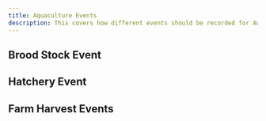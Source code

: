```yaml
---
title: Aquaculture Events
description: This covers how different events should be recorded for Aqua Culture scenarios.
---
```


## Brood Stock Event

## Hatchery Event

## Farm Harvest Events

